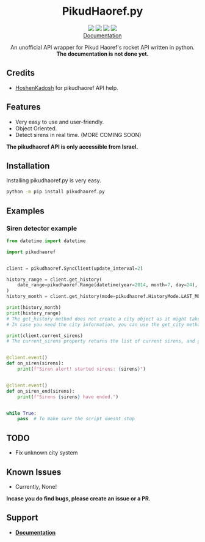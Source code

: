 <h1 align="center">PikudHaoref.py</h1>

<p align="center">
  <a href="https://www.codefactor.io/repository/github/adam757521/pikudhaoref.py"><img src="https://img.shields.io/codefactor/grade/github/adam757521/PikudHaoref.py?style=flat-square" /></a>
  <a href="https://pepy.tech/project/PikudHaoref.py"><img src="https://img.shields.io/pypi/dm/PikudHaoref.py?color=green&style=flat-square" /></a>
  <a href="https://pypi.org/project/PikudHaoref.py/"><img src="https://img.shields.io/pypi/v/PikudHaoref.py?style=flat-square" /></a>
  <a href=""><img src="https://img.shields.io/pypi/l/PikudHaoref.py?style=flat-square" /></a>
    <br/>
  <a href="#">Documentation</a>
</p>

<p align="center">
   An unofficial API wrapper for Pikud Haoref's rocket API written in python.
    <br/>
  <b>The documentation is not done yet.</b>
</p>

Credits
-------------
- [HoshenKadosh](https://github.com/HoshenKadosh/) for pikudhaoref API help.

Features
-------------

- Very easy to use and user-friendly.
- Object Oriented.
- Detect sirens in real time.
(MORE COMING SOON)

**The pikudhaoref API is only accessible from Israel.**

Installation
--------------

Installing pikudhaoref.py is very easy.

```sh
python -m pip install pikudhaoref.py
```

Examples
--------------

### Siren detector example ###

```py
from datetime import datetime

import pikudhaoref


client = pikudhaoref.SyncClient(update_interval=2)

history_range = client.get_history(
    date_range=pikudhaoref.Range(datetime(year=2014, month=7, day=24), datetime.now())
)
history_month = client.get_history(mode=pikudhaoref.HistoryMode.LAST_MONTH)

print(history_month)
print(history_range)
# The get_history method does not create a city object as it might take a long time.
# In case you need the city information, you can use the get_city method.

print(client.current_sirens)
# The current_sirens property returns the list of current sirens, and gets the city automatically.


@client.event()
def on_siren(sirens):
    print(f"Siren alert! started sirens: {sirens}")


@client.event()
def on_siren_end(sirens):
    print(f"Sirens {sirens} have ended.")


while True:
    pass  # To make sure the script doesnt stop
```

TODO
--------------

- Fix unknown city system

Known Issues
--------------

- Currently, None!

**Incase you do find bugs, please create an issue or a PR.**

Support
--------------

- **[Documentation](#)**
